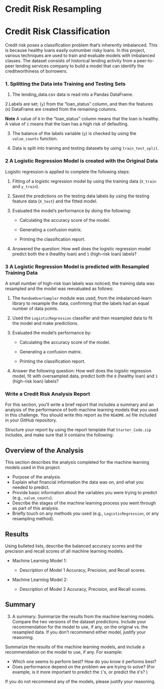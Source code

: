 # Credit Risk Resampling

# Credit Risk Classification

Credit risk poses a classification problem that’s inherently imbalanced. This is because healthy loans easily outnumber risky loans. In this project, various techniques are used to train and evaluate models with imbalanced classes. The dataset consists of historical lending activity from a peer-to-peer lending services company to build a model that can identify the creditworthiness of borrowers.


### 1. Splitting the Data into Training and Testing Sets

1. The lending_data.csv data is read into a Pandas DataFrame.

2.Labels are set; (`y`) from the “loan_status” column, and then the features (`X`) DataFrame are created from the remaining columns.

**Note** A value of `0` in the “loan_status” column means that the loan is healthy. A value of `1` means that the loan has a high risk of defaulting.  

3. The balance of the labels variable (`y`) is checked by using the `value_counts` function.

4. Data is split into training and testing datasets by using `train_test_split`.

### 2 A Logistic Regression Model is created with the Original Data

Logistic regression is applied to complete the following steps:

1. Fitting of a logistic regression model by using the training data (`X_train` and `y_train`).

2. Saved the predictions on the testing data labels by using the testing feature data (`X_test`) and the fitted model.

3. Evaluated the model’s performance by doing the following:

    * Calculating the accuracy score of the model.

    * Generating a confusion matrix.

    * Printing the classification report.

4. Answered the question: How well does the logistic regression model predict both the `0` (healthy loan) and `1` (high-risk loan) labels?

### 3 A Logistic Regression Model is predicted with Resampled Training Data 

A small number of high-risk loan labels was noticed; the training data was resampled and the model was reevaluated as follows:

1. The `RandomOverSampler` module was used, from the imbalanced-learn library to resample the data, confirming that the labels had an equal number of data points. 

2. Used the `LogisticRegression` classifier and then resampled data to fit the model and make predictions.

3. Evaluated the model’s performance by:

    * Calculating the accuracy score of the model.

    * Generating a confusion matrix.

    * Printing the classification report.
    
4. Answer the following question: How well does the logistic regression model, fit with oversampled data, predict both the `0` (healthy loan) and `1` (high-risk loan) labels?

### Write a Credit Risk Analysis Report

For this section, you’ll write a brief report that includes a summary and an analysis of the performance of both machine learning models that you used in this challenge. You should write this report as the `README.md` file included in your GitHub repository.

Structure your report by using the report template that `Starter_Code.zip` includes, and make sure that it contains the following:
   
## Overview of the Analysis

This section describes the analysis completed for the machine learning models used in this project.  

* Purpose of the analysis.
* Explain what financial information the data was on, and what you needed to predict.
* Provide basic information about the variables you were trying to predict (e.g., `value_counts`).
* Describe the stages of the machine learning process you went through as part of this analysis.
* Briefly touch on any methods you used (e.g., `LogisticRegression`, or any resampling method).

## Results

Using bulleted lists, describe the balanced accuracy scores and the precision and recall scores of all machine learning models.
 
* Machine Learning Model 1:
  * Description of Model 1 Accuracy, Precision, and Recall scores.



* Machine Learning Model 2:
  * Description of Model 2 Accuracy, Precision, and Recall scores.

## Summary

3. A summary: Summarize the results from the machine learning models. Compare the two versions of the dataset predictions. Include your recommendation for the model to use, if any, on the original vs. the resampled data. If you don’t recommend either model, justify your reasoning.

Summarize the results of the machine learning models, and include a recommendation on the model to use, if any. For example:
* Which one seems to perform best? How do you know it performs best?
* Does performance depend on the problem we are trying to solve? (For example, is it more important to predict the `1`'s, or predict the `0`'s? )

If you do not recommend any of the models, please justify your reasoning.
